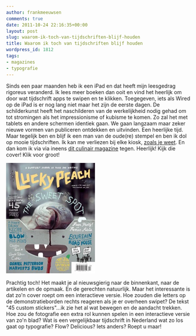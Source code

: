 ```yaml
---
author: frankmeeuwsen
comments: true
date: 2011-10-24 22:16:35+00:00
layout: post
slug: waarom-ik-toch-van-tijdschriften-blijf-houden
title: Waarom ik toch van tijdschriften blijf houden
wordpress_id: 1812
tags:
- magazines
- typografie
---
```


Sinds een paar maanden heb ik een iPad en dat heeft mijn leesgedrag rigoreus veranderd. Ik lees meer boeken dan ooit en vind het heerlijk om door wat tijdschrift apps te swipen en te klikken. Toegegeven, iets als Wired op de iPad is er nog lang niet maar het zijn de eerste dagen. De schilderkunst heeft het naschilderen van de werkelijkheid nodig gehad om tot stromingen als het impressionisme of kubisme te komen. Zo zal het met tablets en andere schermen identiek gaan. We gaan langzaam maar zeker nieuwe vormen van publiceren ontdekken en uitvinden. Een heerlijke tijd. Maar tegelijk ben en blijf ik een man van de oude(re) stempel en ben ik dol op mooie tijdschriften. Ik kan me verliezen bij elke kiosk, [zoals je weet](http://incredibleadventure.nl/2010/01/tijd-voor-tijdschriften/). En dan kom ik via via ineens [dit culinair magazine](http://www.mcsweeneys.net/luckypeach) tegen. Heerlijk! Kijk die cover! Klik voor groot!

[![](../images/uploadimages/cover2Large-242x300.jpg)](../images/uploadimages/cover2Large.jpg)

Prachtig toch! Het maakt je al nieuwsgierig naar de binnenkant, naar de artikelen en de opmaak. En de gerechten natuurlijk. Maar het interessante is dat zo'n cover roept om een interactieve versie. Hoe zouden die letters op de demonstratieborden rechts reageren als je er overheen swipet? De tekst "45 custom stickers"...ik zie het al wat bewegen en de aandacht trekken. Hoe zou de fotografie een extra rol kunnen spelen in een interactieve versie van zo'n blad?
Wat is een vergelijkbaar tijdschrift in Nederland wat zo los gaat op typografie? Flow? Delicious? Iets anders? Roept u maar!
